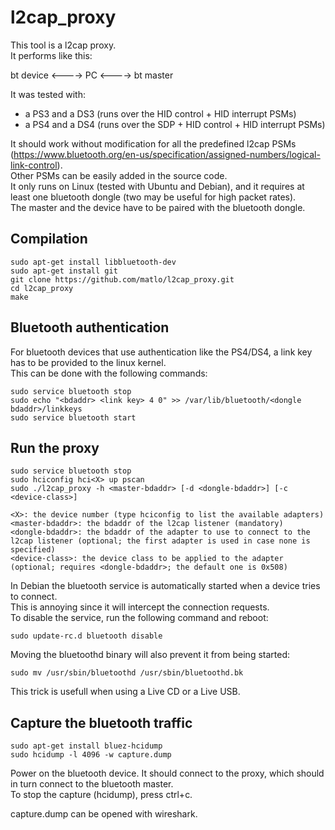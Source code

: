 l2cap_proxy
===========

This tool is a l2cap proxy.  
It performs like this:  

bt device <----> PC <----> bt master  

It was tested with:  
* a PS3 and a DS3 (runs over the HID control + HID interrupt PSMs)
* a PS4 and a DS4 (runs over the SDP + HID control + HID interrupt PSMs)

It should work without modification for all the predefined l2cap PSMs (https://www.bluetooth.org/en-us/specification/assigned-numbers/logical-link-control).  
Other PSMs can be easily added in the source code.  
It only runs on Linux (tested with Ubuntu and Debian), and it requires at least one bluetooth dongle (two may be useful for high packet rates).  
The master and the device have to be paired with the bluetooth dongle.  

Compilation
-----------
```
sudo apt-get install libbluetooth-dev  
sudo apt-get install git  
git clone https://github.com/matlo/l2cap_proxy.git  
cd l2cap_proxy  
make  
```

Bluetooth authentication
------------------------

For bluetooth devices that use authentication like the PS4/DS4, a link key has to be provided to the linux kernel.  
This can be done with the following commands:
```
sudo service bluetooth stop  
sudo echo "<bdaddr> <link key> 4 0" >> /var/lib/bluetooth/<dongle bdaddr>/linkkeys
sudo service bluetooth start  
```

Run the proxy
-------------
```
sudo service bluetooth stop  
sudo hciconfig hci<X> up pscan  
sudo ./l2cap_proxy -h <master-bdaddr> [-d <dongle-bdaddr>] [-c <device-class>]
```
```
<X>: the device number (type hciconfig to list the available adapters)  
<master-bdaddr>: the bdaddr of the l2cap listener (mandatory)  
<dongle-bdaddr>: the bdaddr of the adapter to use to connect to the l2cap listener (optional; the first adapter is used in case none is specified)  
<device-class>: the device class to be applied to the adapter (optional; requires <dongle-bdaddr>; the default one is 0x508)  
```

In Debian the bluetooth service is automatically started when a device tries to connect.  
This is annoying since it will intercept the connection requests.  
To disable the service, run the following command and reboot:  
```
sudo update-rc.d bluetooth disable  
```
Moving the bluetoothd binary will also prevent it from being started:  
```
sudo mv /usr/sbin/bluetoothd /usr/sbin/bluetoothd.bk  
```
This trick is usefull when using a Live CD or a Live USB.  

Capture the bluetooth traffic
-----------------------------
```
sudo apt-get install bluez-hcidump  
sudo hcidump -l 4096 -w capture.dump  
```

Power on the bluetooth device. It should connect to the proxy, which should in turn connect to the bluetooth master.  
To stop the capture (hcidump), press ctrl+c.  
  
capture.dump can be opened with wireshark.  
